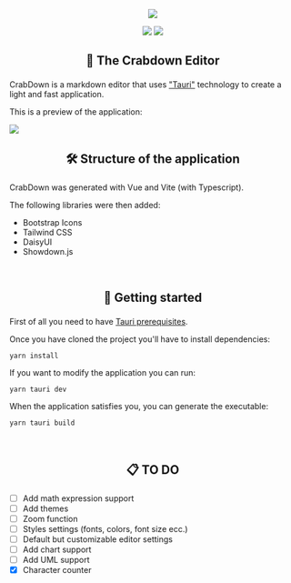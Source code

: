 <p align="center">
  <img src="https://i.ibb.co/LrbzrMd/Square310x310-Logo.png">
</p>

<p align="center">
  <img src="https://img.shields.io/github/license/MB337/Crabdown?color=%23ff002f&style=flat-square">
  <img src="https://img.shields.io/github/downloads/MB337/Crabdown/total?style=flat-square">
</p>

## <p align="center"> 🦀 The Crabdown Editor </p>

CrabDown is a markdown editor that uses <a href="https://tauri.app/">"Tauri"</a> technology to create a light and fast application.

This is a preview of the application:

<img src="https://i.ibb.co/gT0n1Zk/crabdown-preview.png">

<br/>

## <p align="center"> 🛠️ Structure of the application </p>

CrabDown was generated with Vue and Vite (with Typescript).

The following libraries were then added:

- Bootstrap Icons
- Tailwind CSS
- DaisyUI
- Showdown.js

<br/>

## <p align="center"> 🌟 Getting started </p>
First of all you need to have <a href="https://tauri.app/v1/guides/getting-started/prerequisites">Tauri prerequisites</a>.

Once you have cloned the project you'll have to install dependencies:

```prompt
yarn install
```

If you want to modify the application you can run:
```prompt
yarn tauri dev
```

When the application satisfies you, you can generate the executable:
```prompt
yarn tauri build
```

<br/>

## <p align="center"> 📋 TO DO </p>
- [ ] Add math expression support
- [ ] Add themes
- [ ] Zoom function
- [ ] Styles settings (fonts, colors, font size ecc.)
- [ ] Default but customizable editor settings
- [ ] Add chart support
- [ ] Add UML support
- [X] Character counter
